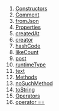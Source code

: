 1.  [Constructors](./Comment-class.md)
2.  [Comment](./Comment/Comment.md)
3.  [fromJson](./Comment/Comment.fromJson.md)
4.  [Properties](./Comment-class.md)
5.  [createdAt](./Comment/createdAt.md)
6.  [creator](./Comment/creator.md)
7.  [hashCode](https://api.flutter.dev/flutter/dart-core/Object/hashCode.html)
8.  [likeCount](./Comment/likeCount.md)
9.  [post](./Comment/post.md)
10. [runtimeType](https://api.flutter.dev/flutter/dart-core/Object/runtimeType.html)
11. [text](./Comment/text.md)
12. [Methods](./Comment-class.md)
13. [noSuchMethod](https://api.flutter.dev/flutter/dart-core/Object/noSuchMethod.html)
14. [toString](https://api.flutter.dev/flutter/dart-core/Object/toString.html)
15. [Operators](./Comment-class.md)
16. [operator
    ==](https://api.flutter.dev/flutter/dart-core/Object/operator_equals.html)
